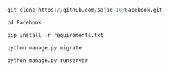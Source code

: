 ```python
git clone https://github.com/sajad-18/Facebook.git
```
```python
cd Facebook
```
```python 
pip install -r requirements.txt
```
```python  
python manage.py migrate
```
```python  
python manage.py runserver  
```
